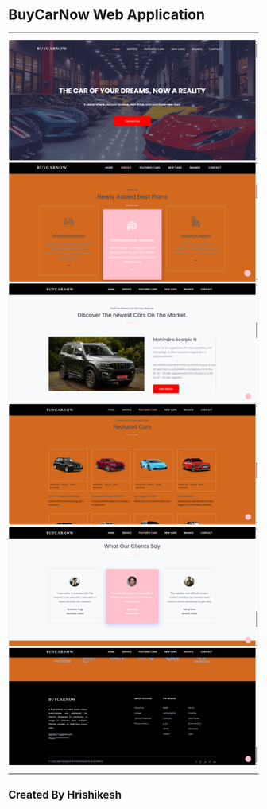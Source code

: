 # BuyCarNow Web Application
---
<img src="/Display/Screenshot%20(881).png"> </img>
<img src="/Display/Screenshot%20(883).png"> </img>
<img src="/Display/Screenshot%20(884).png"> </img>
<img src="/Display/Screenshot%20(885).png"> </img>
<img src="/Display/Screenshot%20(886).png"> </img>
<img src="/Display/Screenshot%20(887).png"> </img>

---
## Created By Hrishikesh
